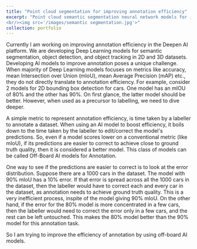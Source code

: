 ```yaml
---
title: "Point cloud segmentation for improving annotation efficiency"
excerpt: "Point cloud semantic segmentation neural network models for improving annotation efficiency
<br/><img src='/images/semantic segmentation.jpg'>"
collection: portfolio
---
```



Currently I am working on improving annotation efficiency in the Deepen AI platform. We are developing Deep Learning models for semantic segmentation, object detection, and object tracking in 2D and 3D datasets. Developing AI models to improve annotation poses a unique challenge. When majority of Deep Learning models focuses on metrics like accuracy, mean Intersection over Union (mIoU), mean Average Precision (mAP) etc., they do not directly translate to annotation efficiency. For example, consider 2 models for 2D bounding box detection for cars. One model has an mIOU of 80% and the other has 90%. On first glance, the latter model should be better. However, when used as a precursor to labelling, we need to dive deeper. 

A simple metric to represent annotation efficiency, is time taken by a labeller to annotate a dataset. When using an AI model to boost efficiency, it boils down to the time taken by the labeller to edit/correct the model's predictions. So, even if a model scores lower on a conventional metric (like mIoU), if its predictions are easier to correct to achieve close to ground truth quality, then it is considered a better model. This class of models can be called Off-Board AI models for Annotation.

One way to see if the predictions are easier to correct is to look at the error distribution. Suppose there are a 1000 cars in the dataset. The model with 90% mIoU has a 10% error. If that error is spread across all the 1000 cars in the dataset, then the labeller would have to correct each and every car in the dataset, as annotation needs to achieve ground truth quality. This is a very inefficient process, inspite of the model giving 90% mIoU. On the other hand, if the error for the 80% model is more concentrated in a few cars, then the labeller would need to correct the error only in a few cars, and the rest can be left untouched. This makes the 80% model better than the 90% model for this annotation task.

So I am trying to improve the efficiency of annotation by using off-board AI models.